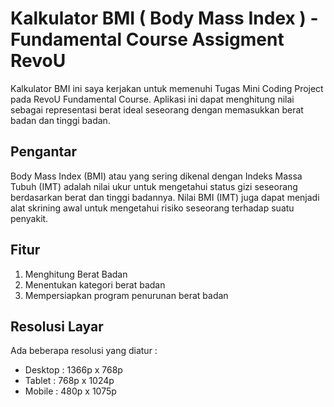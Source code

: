 # Kalkulator BMI ( Body Mass Index ) - Fundamental Course Assigment RevoU

Kalkulator BMI ini saya kerjakan untuk memenuhi Tugas Mini Coding Project pada RevoU Fundamental Course. Aplikasi ini dapat menghitung nilai sebagai representasi berat ideal seseorang dengan memasukkan berat badan dan tinggi badan.

## Pengantar

Body Mass Index (BMI) atau yang sering dikenal dengan Indeks Massa Tubuh (IMT) adalah nilai ukur untuk mengetahui status gizi seseorang berdasarkan berat dan tinggi badannya. Nilai BMI (IMT) juga dapat menjadi alat skrining awal untuk mengetahui risiko seseorang terhadap suatu penyakit.

## Fitur

1. Menghitung Berat Badan
2. Menentukan kategori berat badan
3. Mempersiapkan program penurunan berat badan

## Resolusi Layar

Ada beberapa resolusi yang diatur :

- Desktop : 1366p x 768p
- Tablet : 768p x 1024p
- Mobile : 480p x 1075p

